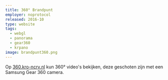 ```yaml
---
title: 360° Brandpunt
employer: noprotocol
released: 2016-10
type: website
tags:
  - webgl
  - panorama
  - gear360
  - krpano
image: brandpunt360.png
---
```


Op [360.kro-ncrv.nl](http://360.kro-ncrv.nl) kun 360&deg; video's bekijken, deze geschoten zijn met een Samsung Gear 360 camera.
